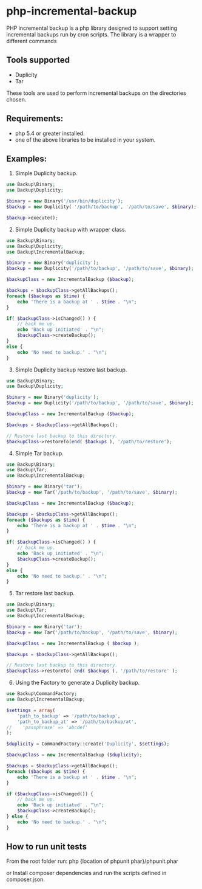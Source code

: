 # php-incremental-backup

PHP incremental backup is a php library designed to support setting incremental backups run by cron scripts.
The library is a wrapper to different commands

Tools supported
---------------

* Duplicity
* Tar

These tools are used to perform incremental backups on the directories chosen.

Requirements:
-------------
* php 5.4 or greater installed.
* one of the above libraries to be installed in your system.

Examples:
---------

1) Simple Duplicity backup.
```php
use Backup\Binary;
use Backup\Duplicity;

$binary = new Binary('/usr/bin/duplicity');
$backup = new Duplicity( '/path/to/backup', '/path/to/save', $binary);

$backup->execute();

```
2) Simple Duplicity backup with wrapper class.
```php
use Backup\Binary;
use Backup\Duplicity;
use Backup\IncrementalBackup;

$binary = new Binary('duplicity');
$backup = new Duplicity('/path/to/backup', '/path/to/save', $binary);

$backupClass = new IncrementalBackup ($backup);

$backups = $backupClass->getAllBackups();
foreach ($backups as $time) {
    echo 'There is a backup at ' . $time . "\n";
}

if( $backupClass->isChanged() ) {
    // back me up.
    echo 'Back up initiated' . "\n";
    $backupClass->createBackup();
}
else {
    echo 'No need to backup.' . "\n";
}
```
3) Simple Duplicity backup restore last backup.
```php
use Backup\Binary;
use Backup\Duplicity;

$binary = new Binary('duplicity');
$backup = new Duplicity('/path/to/backup', '/path/to/save', $binary);

$backupClass = new IncrementalBackup ($backup);

$backups = $backupClass->getAllBackups();

// Restore last backup to this directory.
$backupClass->restoreTo(end( $backups ), '/path/to/restore');

```

4) Simple Tar backup.
```php
use Backup\Binary;
use Backup\Tar;
use Backup\IncrementalBackup;

$binary = new Binary('tar');
$backup = new Tar('/path/to/backup', '/path/to/save', $binary);

$backupClass = new IncrementalBackup ($backup);

$backups = $backupClass->getAllBackups();
foreach ($backups as $time) {
    echo 'There is a backup at ' . $time . "\n";
}

if( $backupClass->isChanged() ) {
    // back me up.
    echo 'Back up initiated' . "\n";
    $backupClass->createBackup();
}
else {
    echo 'No need to backup.' . "\n";
}

```

5) Tar restore last backup.
```php
use Backup\Binary;
use Backup\Tar;
use Backup\IncrementalBackup;

$binary = new Binary('tar');
$backup = new Tar('/path/to/backup', '/path/to/save', $binary);

$backupClass = new IncrementalBackup ( $backup );

$backups = $backupClass->getAllBackups();

// Restore last backup to this directory.
$backupClass->restoreTo( end( $backups ), '/path/to/restore' );

```

6) Using the Factory to generate a Duplicity backup.
```php
use Backup\CommandFactory;
use Backup\IncrementalBackup;

$settings = array(
    'path_to_backup' => '/path/to/backup',
    'path_to_backup_at' => '/path/to/backup/at',
//    'passphrase' => 'abcdef'
);

$duplicity = CommandFactory::create('Duplicity', $settings);

$backupClass = new IncrementalBackup ($duplicity);

$backups = $backupClass->getAllBackups();
foreach ($backups as $time) {
    echo 'There is a backup at ' . $time . "\n";
}

if ($backupClass->isChanged()) {
    // back me up.
    echo 'Back up initiated' . "\n";
    $backupClass->createBackup();
} else {
    echo 'No need to backup.' . "\n";
}

```

How to run unit tests
---------------------
From the root folder run:
php {location of phpunit phar}/phpunit.phar

or
Install composer dependencies and run the scripts defined in composer.json.
